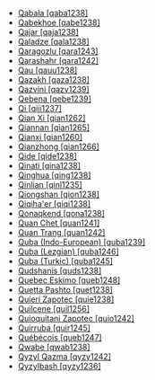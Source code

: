 - [Qabala [qaba1238]](tree/turk1311/comm1245/oghu1246/oghu1243/west2406/azer1255/nort2697/qaba1238/md.ini)
- [Qabekhoe [qabe1238]](tree/khoe1240/khoe1241/nonk1236/west2506/naro1248/naro1249/qabe1238/md.ini)
- [Qajar [qaja1238]](tree/turk1311/comm1245/oghu1246/oghu1243/sout2696/sout2697/qaja1238/md.ini)
- [Qaladze [qala1238]](tree/afro1255/semi1276/west2786/cent2236/nort3165/aram1259/east2680/cent2217/nort3241/tran1290/sout3213/lish1245/east2682/sout3076/qala1238/md.ini)
- [Qaragozlu [qara1243]](tree/turk1311/comm1245/oghu1246/oghu1243/sout2696/sout2697/qara1243/md.ini)
- [Qarashahr [qara1242]](tree/turk1311/comm1245/oghu1246/uygh1240/uigh1240/qara1242/md.ini)
- [Qau [qauu1238]](tree/taik1256/kada1291/sout3143/west2798/gela1265/qaua1234/qauu1238/md.ini)
- [Qazakh [qaza1238]](tree/turk1311/comm1245/oghu1246/oghu1243/west2406/azer1255/nort2697/qaza1238/md.ini)
- [Qazvini [qazv1239]](tree/indo1319/indo1320/iran1269/sout3157/midd1352/mode1259/fars1254/fars1255/west2369/qazv1239/md.ini)
- [Qebena [qebe1239]](tree/afro1255/cush1243/east2699/high1285/sida1247/hadi1241/kamb1318/kamb1316/qebe1239/md.ini)
- [Qi [qiii1237]](tree/taik1256/hlai1238/nucl1241/hlai1239/qiii1237/md.ini)
- [Qian Xi [qian1262]](tree/sino1245/burm1265/lolo1265/lolo1267/nili1235/sout3212/niso1234/nucl1739/nasu1236/nesu1234/nesu1235/wusa1235/qian1262/md.ini)
- [Qiannan [qian1265]](tree/taik1256/kamt1241/beta1258/daic1237/nort3180/nort3189/bouy1240/qian1265/md.ini)
- [Qianxi [qian1260]](tree/taik1256/kamt1241/beta1258/daic1237/nort3180/nort3189/bouy1240/qian1260/md.ini)
- [Qianzhong [qian1266]](tree/taik1256/kamt1241/beta1258/daic1237/nort3180/nort3189/bouy1240/qian1266/md.ini)
- [Qide [qide1238]](tree/sino1245/sini1245/clas1255/midd1354/wuhu1234/huiz1242/qide1238/md.ini)
- [Qinati [qina1238]](tree/indo1319/indo1320/indo1321/indo1322/doma1258/qina1238/md.ini)
- [Qinghua [qing1238]](tree/sino1245/burm1265/naqi1236/qian1263/pumi1242/sout2729/qing1238/md.ini)
- [Qinlian [qinl1235]](tree/sino1245/sini1245/clas1255/midd1354/yuep1234/yuec1235/qinl1235/md.ini)
- [Qiongshan [qion1238]](tree/taik1256/kamt1241/beta1258/ling1262/qion1238/md.ini)
- [Qiqiha'er [qiqi1238]](tree/mong1329/daur1238/qiqi1238/md.ini)
- [Qonaqkend [qona1238]](tree/indo1319/indo1320/iran1269/sout3157/midd1352/mode1259/fars1254/cauc1242/musl1236/qona1238/md.ini)
- [Quan Chet [quan1241]](tree/hmon1336/mien1242/mien1243/iumi1238/quan1241/md.ini)
- [Quan Trang [quan1242]](tree/hmon1336/mien1242/mien1243/iumi1238/quan1242/md.ini)
- [Quba (Indo-European) [quba1239]](tree/indo1319/indo1320/iran1269/sout3157/midd1352/mode1259/fars1254/cauc1242/musl1236/quba1239/md.ini)
- [Quba (Lezgian) [quba1246]](tree/nakh1245/dagh1238/lezg1248/nucl1321/east2367/lezg1247/quba1246/md.ini)
- [Quba (Turkic) [quba1245]](tree/turk1311/comm1245/oghu1246/oghu1243/west2406/azer1255/nort2697/quba1245/md.ini)
- [Qudshanis [quds1238]](tree/afro1255/semi1276/west2786/cent2236/nort3165/aram1259/east2680/cent2217/nort3241/assy1241/nort3096/quds1238/md.ini)
- [Quebec Eskimo [queb1248]](tree/eski1264/eski1265/inui1246/east2534/queb1248/md.ini)
- [Quetta Pashto [quet1238]](tree/indo1319/indo1320/iran1269/pash1269/nucl1276/sout2649/quet1238/md.ini)
- [Quierí Zapotec [quie1238]](tree/otom1299/east2557/popo1292/zapo1436/zapo1437/nucl1765/core1259/sout3003/mixt1428/quio1241/quie1238/md.ini)
- [Quilcene [quil1256]](tree/sali1255/cent2129/twan1247/quil1256/md.ini)
- [Quioquitani Zapotec [quio1242]](tree/otom1299/east2557/popo1292/zapo1436/zapo1437/nucl1765/core1259/sout3003/mixt1428/quio1241/quio1242/md.ini)
- [Quirruba [quir1245]](tree/araw1281/nort2990/alto1249/maip1247/bani1254/quir1245/md.ini)
- [Québécois [queb1247]](tree/indo1319/ital1284/lati1262/lati1263/impe1234/roma1334/ital1285/west2813/shif1234/nort3208/gall1280/oila1234/cent2283/macr1273/glob1239/stan1290/queb1247/md.ini)
- [Qwabe [qwab1238]](tree/atla1278/volt1241/benu1247/bant1294/sout3152/narr1281/east2731/sout3180/ngun1275/ngun1276/ngun1267/zulu1251/zulu1248/qwab1238/md.ini)
- [Qyzyl Qazma [qyzy1242]](tree/indo1319/indo1320/iran1269/sout3157/midd1352/mode1259/fars1254/cauc1242/musl1236/qyzy1242/md.ini)
- [Qyzylbash [qyzy1236]](tree/turk1311/comm1245/oghu1246/oghu1243/west2406/azer1255/nort2697/qyzy1236/md.ini)
